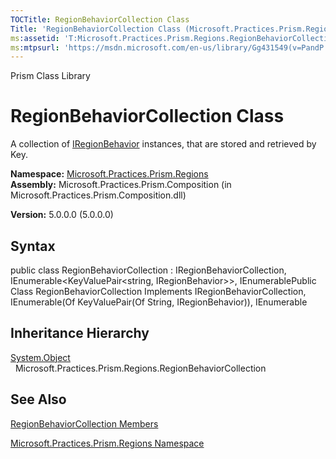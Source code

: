 ```yaml
---
TOCTitle: RegionBehaviorCollection Class
Title: 'RegionBehaviorCollection Class (Microsoft.Practices.Prism.Regions)'
ms:assetid: 'T:Microsoft.Practices.Prism.Regions.RegionBehaviorCollection'
ms:mtpsurl: 'https://msdn.microsoft.com/en-us/library/Gg431549(v=PandP.50)'
---
```


Prism Class Library

RegionBehaviorCollection Class
==============================

A collection of [IRegionBehavior](https://msdn.microsoft.com/t:microsoft.practices.prism.regions.iregionbehavior) instances, that are stored and retrieved by Key.

**Namespace:** [Microsoft.Practices.Prism.Regions](https://msdn.microsoft.com/n:microsoft.practices.prism.regions)
**Assembly:** Microsoft.Practices.Prism.Composition (in Microsoft.Practices.Prism.Composition.dll)

**Version:** 5.0.0.0 (5.0.0.0)

## Syntax


public class RegionBehaviorCollection : IRegionBehaviorCollection, IEnumerable&lt;KeyValuePair&lt;string, IRegionBehavior&gt;&gt;, IEnumerablePublic Class RegionBehaviorCollection Implements IRegionBehaviorCollection, IEnumerable(Of KeyValuePair(Of String, IRegionBehavior)), IEnumerable

Inheritance Hierarchy
---------------------

<span id="familyToggle"></span>[System.Object](http://msdn.microsoft.com/en-us/library/e5kfa45b)
  Microsoft.Practices.Prism.Regions.RegionBehaviorCollection

See Also
--------


[RegionBehaviorCollection Members](https://msdn.microsoft.com/allmembers.t:microsoft.practices.prism.regions.regionbehaviorcollection)

[Microsoft.Practices.Prism.Regions Namespace](https://msdn.microsoft.com/n:microsoft.practices.prism.regions)
